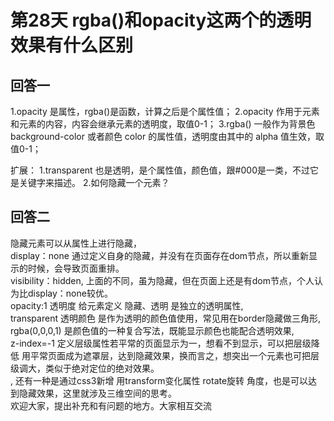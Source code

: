 #  第28天 rgba()和opacity这两个的透明效果有什么区别

## 回答一
1.opacity 是属性，rgba()是函数，计算之后是个属性值；
2.opacity 作用于元素和元素的内容，内容会继承元素的透明度，取值0-1；
3.rgba() 一般作为背景色 background-color 或者颜色 color 的属性值，透明度由其中的 alpha 值生效，取值0-1；

扩展：
1.transparent 也是透明，是个属性值，颜色值，跟#000是一类，不过它是关键字来描述。
2.如何隐藏一个元素？

## 回答二
隐藏元素可以从属性上进行隐藏，  
display：none 通过定义自身的隐藏，并没有在页面存在dom节点，所以重新显示的时候，会导致页面重排。  
visibility：hidden, 上面的不同，虽为隐藏，但在页面上还是有dom节点，个人认为比display：none较优。  
opacity:1 透明度 给元素定义 隐藏、透明 是独立的透明属性,  
transparent 透明颜色 是作为透明的颜色值使用，常见用在border隐藏做三角形,  
rgba(0,0,0,1) 是颜色值的一种复合写法，既能显示颜色也能配合透明效果,  
z\-index=\-1 定义层级属性若平常的页面显示为一，想看不到显示，可以把层级降低 用平常页面成为遮罩层，达到隐藏效果，换而言之，想突出一个元素也可把层级调大，类似于绝对定位的绝对效果。  
, 还有一种是通过css3新增 用transform变化属性 rotate旋转 角度，也是可以达到隐藏效果，这里就涉及三维空间的思考。  
欢迎大家，提出补充和有问题的地方。大家相互交流  
